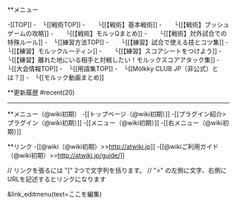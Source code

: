 **メニュー

-[[TOP]]
-　└[[戦術TOP]]
-　　└[[【戦術】基本戦術]]
-　　└[[【戦術】プッシュゲームの攻略]]
-　　└[[【戦術】モルッQまとめ]]
-　　└[[【戦術】対外試合での特殊ルール]]
-　└[[練習方法TOP]]
-　　└[[【練習】試合で使える技とコツ集]]
-　　└[[【練習】モルックルーティン]]
-　　└[[【練習】スコアシートをつけよう]]
-　　└[[【練習】離れた地にいる相手と対戦したい！モルックスコアアタック集]]
-　└[[大会情報TOP]]
-　└[[用語集TOP]]
-　└[[Mölkky CLUB JP（非公式）とは？]]
-　└[[モルック動画まとめ]]

**更新履歴
#recent(20)

----

**メニュー（@wiki初期）
-[[トップページ（@wiki初期）]]
-[[プラグイン紹介>プラグイン（@wiki初期）]]
-[[メニュー（@wiki初期）]]
-[[右メニュー（@wiki初期）]]

**リンク
-[[@wiki（@wiki初期）>>http://atwiki.jp]]
-[[@wikiご利用ガイド（@wiki初期）>>http://atwiki.jp/guide/]]

// リンクを張るには "[" 2つで文字列を括ります。
// ">" の左側に文字、右側にURLを記述するとリンクになります




&link_editmenu(text=ここを編集)
